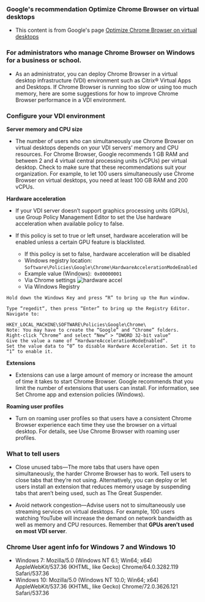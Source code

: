 ### Google's recommendation Optimize Chrome Browser on virtual desktops

- This content is from Google's page [Optimize Chrome Browser on virtual desktops](https://support.google.com/chrome/a/answer/9303118)


### For administrators who manage Chrome Browser on Windows for a business or school.

- As an administrator, you can deploy Chrome Browser in a virtual desktop infrastructure (VDI) environment such as Citrix® Virtual Apps and Desktops. If Chrome Browser is running too slow or using too much memory, here are some suggestions for how to improve Chrome Browser performance in a VDI environment.

### Configure your VDI environment
**Server memory and CPU size**
- The number of users who can simultaneously use Chrome Browser on virtual desktops depends on your VDI servers’ memory and CPU resources. For Chrome Browser, Google recommends 1 GB RAM and between 2 and 4 virtual central processing units (vCPUs) per virtual desktop. Check to make sure that these recommendations suit your organization. For example, to let 100 users simultaneously use Chrome Browser on virtual desktops, you need at least 100 GB RAM and 200 vCPUs.

**Hardware acceleration**
- If your VDI server doesn’t support graphics processing units (GPUs), use Group Policy Management Editor to set the Use hardware acceleration when available policy to false.

- If this policy is set to true or left unset, hardware acceleration will be enabled unless a certain GPU feature is blacklisted.
    - If this policy is set to false, hardware acceleration will be disabled
    - Windows registry location: <code>Software\Policies\Google\Chrome\HardwareAccelerationModeEnabled</code>
    -  Example value (Windows):<code> 0x00000001</code>
    - Via Chrome settings
 ![hardware accel](img/hardware-accel.png)
    - Via Windows Registry
```
Hold down the Windows Key and press “R” to bring up the Run window.

Type “regedit“, then press “Enter” to bring up the Registry Editor.
Navigate to:

HKEY_LOCAL_MACHINE\SOFTWARE\Policies\Google\Chrome\
Note: You may have to create the “Google” and “Chrome” folders.
Right-click “Chrome” and select “New” > “DWORD 32-bit value“
Give the value a name of “HardwareAccelerationModeEnabled“.
Set the value data to “0” to disable Hardware Acceleration. Set it to “1” to enable it.

```

 **Extensions**
- Extensions can use a large amount of memory or increase the amount of time it takes to start Chrome Browser. Google recommends that you limit the number of extensions that users can install. For information, see Set Chrome app and extension policies (Windows).

**Roaming user profiles**
- Turn on roaming user profiles so that users have a consistent Chrome Browser experience each time they use the browser on a virtual desktop. For details, see Use Chrome Browser with roaming user profiles.

### What to tell users

- Close unused tabs—The more tabs that users have open simultaneously, the harder Chrome Browser has to work. Tell users to close tabs that they’re not using. Alternatively, you can deploy or let users install an extension that reduces memory usage by suspending tabs that aren’t being used, such as The Great Suspender. 

- Avoid network congestion—Advise users not to simultaneously use streaming services on virtual desktops. For example, 100 users watching YouTube will increase the demand on network bandwidth as well as memory and CPU resources. Remember that **GPUs aren’t used on most VDI server**.


### Chrome User agent info for Windows 7 and Windows 10

 - Windows 7:  Mozilla/5.0 (Windows NT 6.1; Win64; x64) AppleWebKit/537.36 (KHTML, like Gecko) Chrome/64.0.3282.119 Safari/537.36
 - Windows 10: Mozilla/5.0 (Windows NT 10.0; Win64; x64) AppleWebKit/537.36 (KHTML, like Gecko) Chrome/72.0.3626.121 Safari/537.36


